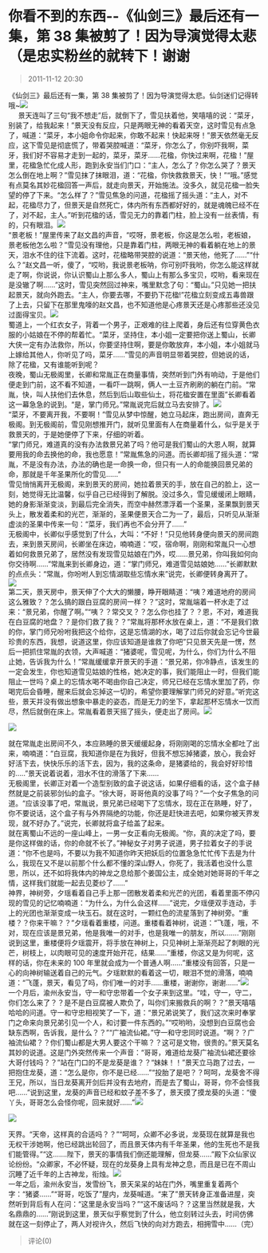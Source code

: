 # 你看不到的东西--《仙剑三》最后还有一集，第 38 集被剪了！因为导演觉得太悲（是忠实粉丝的就转下！谢谢

> 2011-11-12 20:30

《仙剑三》最后还有一集，第 38 集被剪了！因为导演觉得太悲。仙剑迷们记得转哦~[![](http://ddns.4a1801.life:5244/d/Onedrive-4A1801/%E4%B8%AA%E4%BA%BA%E5%BB%BA%E7%AB%99/public/Qzone_wyf/Blogs/images/1BBC3F57.webp)](http://ddns.4a1801.life:5244/d/Onedrive-4A1801/%E4%B8%AA%E4%BA%BA%E5%BB%BA%E7%AB%99/public/Qzone_wyf/Blogs/images/1BBC3F57.webp)  
     景天连叫了三句“我不想走”后，就倒下了，雪见扶着他，笑嘻嘻的说：“菜牙，别装了，给我起来！”景天没有反应，只是两眼无神的看着天空，这时雪见有点急了，喊道：“菜牙，本小姐命令你起来，你敢不起来！快起来呀！”景天依然毫无反应，这下雪见是彻底慌了，带着哭腔喊道：“菜牙，你怎么了，你别吓我啊，菜牙，我们好不容易才走到一起的，菜牙，菜牙……花楹，你快过来啊，花楹！”屋里，花楹急忙化成人形，跑到永安当们门口：“主人，怎么了？你怎么哭了？景天怎么倒在地上啊？”雪见抹了抹眼泪，道：“花楹，你快救救景天，快！”“哦。”感觉有点莫名其妙花楹回答一声后，就走向景天，开始施法。没多久，就见花楹一脸失望的停了下来。“怎么样了？”雪见焦急的问道，花楹摇了摇头道：“主人，对不起，花楹尽力了，但景天是自然死亡，体内所有东西都好好的，就是魂魄已经不在了，对不起，主人。”听到花楹的话，雪见无力的靠着门柱，脸上没有一丝表情，有的，只有眼泪。[![](http://ddns.4a1801.life:5244/d/Onedrive-4A1801/%E4%B8%AA%E4%BA%BA%E5%BB%BA%E7%AB%99/public/Qzone_wyf/Blogs/images/D80C0B94.gif)](http://ddns.4a1801.life:5244/d/Onedrive-4A1801/%E4%B8%AA%E4%BA%BA%E5%BB%BA%E7%AB%99/public/Qzone_wyf/Blogs/images/D80C0B94.gif)  
“景老板！”屋里传来了赵文昌的声音，“哎呀，景老板，你这是怎么啦，老板娘，景老板他怎么啦？”雪见没有理他，只是靠着门柱，两眼无神的看着躺在地上的景天，泪水不住的往下流着。这时，花楹略带哭腔的说道：“景天他，他死了……”“什么？”赵文昌一听，傻了，“哎哟，我说景老板呐，你可别吓我哟，你怎么能这样就走了啊，你说说，你认识蜀山上那么多人，蜀山上有那么多宝贝，哎哟，看来现在是没辙了啊……”这时，雪见突然回过神来，嘴里默念了句：“蜀山。”只见她一把扶起景天，就向外跑去。“主人，你要去哪，不要扔下花楹!”花楹立刻变成五毒兽跟了上去，只留下在那里鬼嚎的赵文昌，也不知道他是心疼景天还是心疼那些还没见过面得宝贝。[![](http://ddns.4a1801.life:5244/d/Onedrive-4A1801/%E4%B8%AA%E4%BA%BA%E5%BB%BA%E7%AB%99/public/Qzone_wyf/Blogs/images/5E4C00E8.webp)](http://ddns.4a1801.life:5244/d/Onedrive-4A1801/%E4%B8%AA%E4%BA%BA%E5%BB%BA%E7%AB%99/public/Qzone_wyf/Blogs/images/5E4C00E8.webp)  
蜀道上，一个红衣女子，背着一个男子，正艰难的往上爬着，身后还有位穿黄色衣服的小姑娘在不停的帮着忙。“菜牙，坚持住，本小姐一定要把你送上蜀山，长卿大侠一定有办法救你，所以，你要坚持住啊，要是你敢放弃，本小姐，本小姐就马上嫁给其他人，你听见了吗，菜牙……”雪见的声音明显带着哭腔，但她说的话，除了花楹，又有谁能听到呢？  
夜晚，蜀山无极阁里，长卿和常胤正在商量事情，突然听到门外有响动，于是他们便走到门前，这不看不知道，一看吓一跳啊，俩人一土豆齐刷刷的躺在门前。“常胤，快，叫人扶他们去休息，然后到后山取些仙土，将花楹安置在里面”长卿看着这一幕急急的说到。“是，掌门师兄。”常胤说完后就立马去安排了。[![](http://ddns.4a1801.life:5244/d/Onedrive-4A1801/%E4%B8%AA%E4%BA%BA%E5%BB%BA%E7%AB%99/public/Qzone_wyf/Blogs/images/D908DA78.webp)](http://ddns.4a1801.life:5244/d/Onedrive-4A1801/%E4%B8%AA%E4%BA%BA%E5%BB%BA%E7%AB%99/public/Qzone_wyf/Blogs/images/D908DA78.webp)  
“菜牙，不要离开我，不要啊！”雪见从梦中惊醒，她立马起床，跑出房间，直奔无极阁。到无极阁前，雪见刚想推开门，就听见里面有人在商量着什么，似乎是关于救景天的，于是她便停了下来，仔细的听着。  
“掌门师兄，难道真的没有办法救景兄弟了吗？他可是我们蜀山的大恩人啊，就算要用我的命去换他的命，我也愿意！”常胤焦急的问道。而长卿却摇了摇头道：“常胤，不是没有办法，办法的确也是一命换一命，但只有一人的命能换回景兄弟的命，那就是千年圣果所化的雪见……”  
雪见悄悄离开无极阁，来到景天的房间，她拉着景天的手，放在自己的脸上，这一刻，她觉得无比温馨，似乎自己已经得到了解脱。没过多久，雪见缓缓闭上眼睛，她的身影渐渐变淡，到最后完全消失，而空中赫然漂浮着一个圣果，圣果飘到景天头上，散发着柔和的光芒，渐渐的，圣果便景天合二为一了，最后，只听见从渐渐虚淡的圣果中传来一句：“菜牙，我们再也不会分开了……”  
无极阁中，长卿似乎感觉到了什么，大叫：“不好！”只见他转身便向景天的房间跑去，来到景天房间，长卿坐在床边，喃喃道：“哎，宿命啊，刚刚和常胤只一心想着如何救景兄弟了，居然没有发现雪见姑娘在门外，哎……景兄弟，你叫我如何向你交待啊……”常胤来到长卿身边，道：“掌门师兄，难道雪见姑娘她……”长卿默默的点点头：“常胤，你吩咐人到忘情湖取些忘情水来”说完，长卿便转身离开了。[![](http://ddns.4a1801.life:5244/d/Onedrive-4A1801/%E4%B8%AA%E4%BA%BA%E5%BB%BA%E7%AB%99/public/Qzone_wyf/Blogs/images/E66E7A49.webp)](http://ddns.4a1801.life:5244/d/Onedrive-4A1801/%E4%B8%AA%E4%BA%BA%E5%BB%BA%E7%AB%99/public/Qzone_wyf/Blogs/images/E66E7A49.webp)  
第二天，景天房中，景天伸了个大大的懒腰，睁开眼睛道：“咦？难道地府的房间这么雅致？？怎么搞的跟白豆腐的房间一样？？”这时，常胤端着一杯水走了过来：“景兄弟，你醒了啊。”“咦？？常交叉？？怎么你也挂了？？恩，不对，难道我在白豆腐的地盘？？是你们救了我？？”常胤将那杯水放在桌上，道：“不是我们救的你，掌门师兄吩咐我把这个给你，这是忘情湖的水，喝了过后你就会忘记今世最珍贵的东西，我想，说道这里，你应该知道是谁救了你吧”只见景天先是一愣，然后一把抓住常胤的衣领，大声喊道：“猪婆呢，雪见呢，为什么，你们为什么不阻止她，告诉我为什么！”常胤缓缓拿开景天的手道：“景兄弟，你冷静点，该发生的一定会发生，你也知道雪见姑娘的性格，她决定的事，我们能阻止一时，但我们能阻止一世吗？桌上的忘情水喝不喝由你自己决定，师兄已经在忘情水里加了药，你喝完后会昏睡，醒来后就会忘掉这一切的，希望你要理解掌门师兄的好意。”听完这些，景天并没有做出想象中暴走的姿态，而是无力的坐下，拿起那杯忘情水一饮而尽，然后就倒在床上。常胤看着景天摇了摇头，便走出了房间。[![](http://ddns.4a1801.life:5244/d/Onedrive-4A1801/%E4%B8%AA%E4%BA%BA%E5%BB%BA%E7%AB%99/public/Qzone_wyf/Blogs/images/037EA4A2.webp)](http://ddns.4a1801.life:5244/d/Onedrive-4A1801/%E4%B8%AA%E4%BA%BA%E5%BB%BA%E7%AB%99/public/Qzone_wyf/Blogs/images/037EA4A2.webp)

[![](http://ddns.4a1801.life:5244/d/Onedrive-4A1801/%E4%B8%AA%E4%BA%BA%E5%BB%BA%E7%AB%99/public/Qzone_wyf/Blogs/images/22FA227E.webp)](http://ddns.4a1801.life:5244/d/Onedrive-4A1801/%E4%B8%AA%E4%BA%BA%E5%BB%BA%E7%AB%99/public/Qzone_wyf/Blogs/images/22FA227E.webp)

就在常胤走出房间不久，本应熟睡的景天缓缓起身，将刚刚喝的忘情水全都吐了出来，喃喃道：“白豆腐，我知道你是在为我好，但我不想忘掉猪婆，放心，我会好好活下去，快快乐乐的活下去，因为，我的这条命，是猪婆给的，我会好好珍惜的…..”景天说着说着，泪水不住的滑落了下来……  
无极阁里，长卿正对着一个造型别致的盒子说这话，如果仔细看的话，这个盒子赫然就是之前装邪剑仙的盒子。“徐大哥，哥哥他真的没事了吗？”一个女子焦急的问道。“应该没事了吧，常胤说，景兄弟已经喝下了忘情水，现在正在熟睡，好了，你不要说话，这个盒子有与外界隔绝的功能，你还是赶快进去吧，如果你被天界发现，就不好办了。”说完，长卿就将盒子给盖了起来。  
就在离蜀山不远的一座山峰上，一男一女正看向无极阁。“你，真的决定了吗，要是你这样做的话，你的命就不长了。”神秘女子对男子说道，男子拉着女子的手说道：“你不也是吗，不要以为我不知道你昨天把妖后的位置急急忙忙传下去是为什么，我现在又不是以前那个什么都不懂的深山野人，你死了，我活着也没什么意思，所以，还不如将我体内的神龙之息给那个姜国公主，成全她对她哥哥的千年之情，这样我们就能一起去见菱纱了……”  
神界，神树旁，夕瑶看着自己手上那一团散发着柔和光芒的光团，看着里面不停闪现的雪见的记忆喃喃道：“为什么，为什么会这样……”说完，夕瑶便双手连动，手上的光团也渐渐变成一块玉石。就在这时，一颗红色的流星落到了神树旁。“重楼？？你来干嘛？？”夕瑶看着重楼，问道。重楼看着神树，说道：“飞蓬，哦，不对，现在应该是景兄弟，他是我唯一的对手，也是我唯一的朋友，所以…….”刚刚说到这里，重楼便将夕瑶震开，将手放在神树上，只见神树上渐渐亮起了刺眼的光芒，树枝上，以肉眼可见的速度开始开花，结果……“重楼，你这又是为何呢，这样的话，你在未来的 100 年里就会成为一个普通人啊……”重楼没有回答，只是一心的向神树输送着自己的元气。夕瑶默默的看着这一切，眼泪不觉的滑落，喃喃道：“飞蓬，景天，看见了吗，你们唯一的对手……重楼，谢谢你，谢谢……”[![](http://ddns.4a1801.life:5244/d/Onedrive-4A1801/%E4%B8%AA%E4%BA%BA%E5%BB%BA%E7%AB%99/public/Qzone_wyf/Blogs/images/AA924D59.webp)](http://ddns.4a1801.life:5244/d/Onedrive-4A1801/%E4%B8%AA%E4%BA%BA%E5%BB%BA%E7%AB%99/public/Qzone_wyf/Blogs/images/AA924D59.webp)  
一个月后，渝州永安当，守一和守忠带着一个女子来到这里。“哇，守一，守二，你们怎么来了？？是不是白豆腐被人欺负了，叫你们来搬救兵的啊？？”景天嘻嘻哈哈的问道。守一和守忠相视笑了一下，道：“景兄弟说笑了，我们这次来时奉掌门之命来向景兄弟引见一个人，和讨要一件东西的。”“哎哟哟，没想到白豆腐也会缺东西啊，告诉我，是什么？？”“广袖流仙裙。”守一和守忠同时说道。“啊？？广袖流仙裙？？你们蜀山都是大男人要这个干嘛？？这可是文物，很贵的。”景天莫名其妙的说道。这是门外突然传来一个声音：“哥哥，难道给龙葵广袖流仙裙还要徐大哥付钱吗？？”站在门口的不是龙葵是谁？？“妹妹！！”景天立马跑了过去，一把抱住龙葵，道：“怎么是你，你不是已经……”“投胎了是吧？？呵呵，龙葵舍不得王兄，所以，当日龙葵离开剑后并没有去地府，而是去了蜀山，哥哥，你不会怪我吧……”说到这里，龙葵的声音已经和蚊子差不多了，景天摸了摸龙葵的头道：“傻丫头，哥哥怎么会怪你呢，回来就好……”[![](http://ddns.4a1801.life:5244/d/Onedrive-4A1801/%E4%B8%AA%E4%BA%BA%E5%BB%BA%E7%AB%99/public/Qzone_wyf/Blogs/images/EC67144C.webp)](http://ddns.4a1801.life:5244/d/Onedrive-4A1801/%E4%B8%AA%E4%BA%BA%E5%BB%BA%E7%AB%99/public/Qzone_wyf/Blogs/images/EC67144C.webp)

[![](http://ddns.4a1801.life:5244/d/Onedrive-4A1801/%E4%B8%AA%E4%BA%BA%E5%BB%BA%E7%AB%99/public/Qzone_wyf/Blogs/images/C9C4376D.webp)](http://ddns.4a1801.life:5244/d/Onedrive-4A1801/%E4%B8%AA%E4%BA%BA%E5%BB%BA%E7%AB%99/public/Qzone_wyf/Blogs/images/C9C4376D.webp)

天界。“天帝，这样真的合适吗？？”“呵呵，众卿不必多说，龙葵现在就算是我也无权干涉她啊，他已经跳出轮回了，而且景天体内有千年圣果，他的生死也不是我们能管得。”“这…….陛下，景天的事情我们倒还能理解，但龙葵……”殿下众仙家议论纷纷。“众卿家，不必怀疑，现在的龙葵身上具有龙神之息，而且是已在不周山沉睡了近千年的上古神龙，衔烛。[![](http://ddns.4a1801.life:5244/d/Onedrive-4A1801/%E4%B8%AA%E4%BA%BA%E5%BB%BA%E7%AB%99/public/Qzone_wyf/Blogs/images/E4B33F15.webp)](http://ddns.4a1801.life:5244/d/Onedrive-4A1801/%E4%B8%AA%E4%BA%BA%E5%BB%BA%E7%AB%99/public/Qzone_wyf/Blogs/images/E4B33F15.webp)  
一年之后，渝州永安当，发雪纷飞，景天呆呆的站在门外，嘴里重复着两个字：“猪婆……”“哥哥，吃饭了”屋内，龙葵喊道。“来了”景天转身正准备进屋，突然听到背后有人在问：“这里是永安当吗？”“这不废话吗？？这里当然就是我，大名鼎鼎的……”刚说到这里，景天似乎察觉到了什么，他立刻转过头去，时间仿佛就在这一刻停止了，两人对视许久，然后飞快的向对方跑去，相拥雪中……（完）

> 评论(0)
